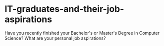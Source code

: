 # IT-graduates-and-their-job-aspirations
Have you recently finished your Bachelor's or Master's Degree in Computer Science? What are your personal job aspirations?

